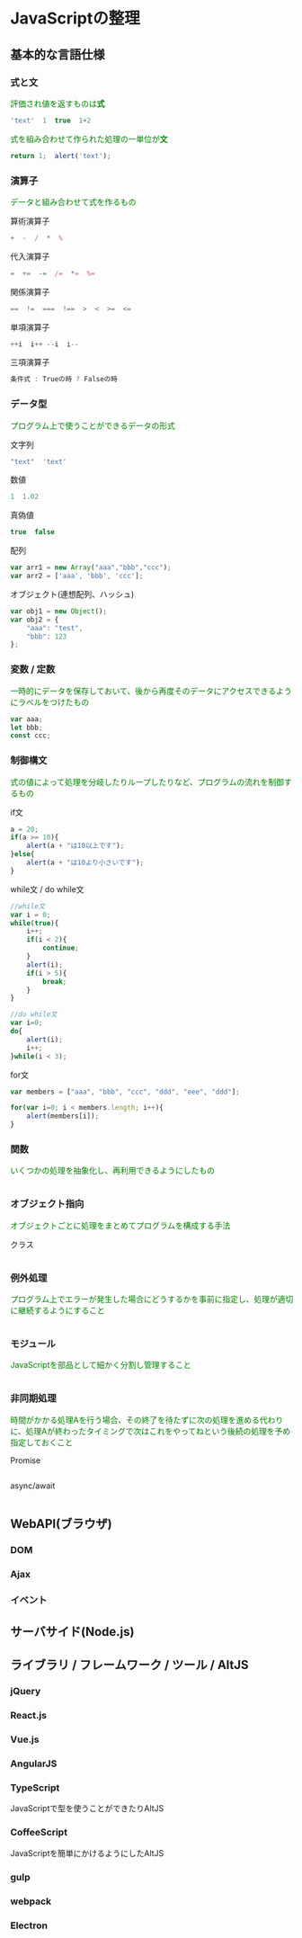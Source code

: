 # JavaScriptの整理



## 基本的な言語仕様



### 式と文

<span style="color:green;">評価され値を返すものは**式**</span>

```javascript
'text'  1  true  1+2
```

<span style="color:green;">式を組み合わせて作られた処理の一単位が**文**</span>

```javascript
return 1;  alert('text');
```



### 演算子

<span style="color:green;">データと組み合わせて式を作るもの</span>

算術演算子

```javascript
+  -  /  *  %
```

代入演算子

```javascript
=  +=  -=  /=  *=  %=
```

関係演算子

```javascript
==  !=  ===  !==  >  <  >=  <=
```

単項演算子

```javascript
++i  i++ --i  i--
```

三項演算子

```javascript
条件式 : Trueの時 ? Falseの時
```



### データ型

<span style="color:green;">プログラム上で使うことができるデータの形式</span>

文字列

```javascript
"text"  'text'
```

数値

```javascript
1  1.02
```

真偽値

```javascript
true  false
```

配列

```javascript
var arr1 = new Array("aaa","bbb","ccc");
var arr2 = ['aaa', 'bbb', 'ccc'];
```

オブジェクト(連想配列、ハッシュ)

```javascript
var obj1 = new Object();
var obj2 = {
    "aaa": "test",
    "bbb": 123
};
```



### 変数 / 定数

<span style="color:green;">一時的にデータを保存しておいて、後から再度そのデータにアクセスできるようにラベルをつけたもの</span>

```javascript
var aaa;
let bbb;
const ccc;
```



### 制御構文

<span style="color:green;">式の値によって処理を分岐したりループしたりなど、プログラムの流れを制御するもの</span>

if文

```javascript
a = 20;
if(a >= 10){
    alert(a + "は10以上です");
}else{
    alert(a + "は10より小さいです");
}
```

while文 / do while文

```javascript
//while文
var i = 0;
while(true){
    i++;
    if(i < 2){
        continue;
    }
    alert(i);
    if(i > 5){
        break;
    }
}

//do while文
var i=0;
do{
    alert(i);
    i++;
}while(i < 3);
```

for文

```javascript
var members = ["aaa", "bbb", "ccc", "ddd", "eee", "ddd"];

for(var i=0; i < members.length; i++){
    alert(members[i]);
}
```



### 関数

<span style="color:green;">いくつかの処理を抽象化し、再利用できるようにしたもの</span>

```javascript

```



### オブジェクト指向

<span style="color:green;">オブジェクトごとに処理をまとめてプログラムを構成する手法</span>

クラス

```javascript

```



### 例外処理

<span style="color:green;">プログラム上でエラーが発生した場合にどうするかを事前に指定し、処理が適切に継続するようにすること</span>

```javascript

```



### モジュール

<span style="color:green;">JavaScriptを部品として細かく分割し管理すること</span>

```javascript

```



### 非同期処理

<span style="color:green;">時間がかかる処理Aを行う場合、その終了を待たずに次の処理を進める代わりに、処理Aが終わったタイミングで次はこれをやってねという後続の処理を予め指定しておくこと</span>

Promise

```javascript

```

async/await

```javascript

```



## WebAPI(ブラウザ)



### DOM



### Ajax



### イベント



## サーバサイド(Node.js)



## ライブラリ / フレームワーク / ツール / AltJS



### jQuery



### React.js



### Vue.js



### AngularJS



### TypeScript

JavaScriptで型を使うことができたりAltJS



### CoffeeScript

JavaScriptを簡単にかけるようにしたAltJS



### gulp



### webpack



### Electron